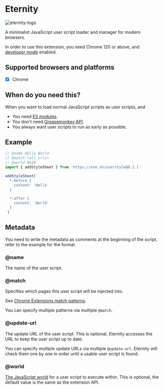 # Eternity
![eternity-logo]

A minimalist JavaScript user script loader and manager for modern browsers.

In order to use this extension, you need Chrome 120 or above, and [developer mode] enabled.

[developer mode]: https://developer.chrome.com/docs/extensions/reference/userScripts/#developer-mode-for-extension-users
[eternity-logo]: src/assets/images/icon-128.png

## Supported browsers and platforms
- [x] Chrome

## When do you need this?
When you want to load normal JavaScript scripts as user scripts, and
- You need [ES modules].
- You don't need [Greasemonkey API].
- You always want user scripts to run as early as possible.

[ES modules]: https://developer.mozilla.org/en-US/docs/Web/JavaScript/Reference/Statements/import
[Greasemonkey API]: https://wiki.greasespot.net/Greasemonkey_Manual:API

## Example
```js
// @name Hello World
// @match <all_urls>
// @world MAIN
import { addStyleSheet } from 'https://esm.sh/userstyle@0.2.1'

addStyleSheet(`
  *:before {
    content: 'Hello'
  }

  *:after {
    content: 'World'
  }
`)
```

## Metadata
You need to write the metadata as comments at the beginning of the script,
refer to the example for the format.

### @name
The name of the user script.

### @match
Specifies which pages this user script will be injected into.

See [Chrome Extensions match patterns].

[Chrome Extensions match patterns]: https://developer.chrome.com/docs/extensions/mv3/match_patterns/

You can specify multiple patterns via multiple `@match`.

### @update-url
The update URL of the user script.
This is optional, Eternity accesses the URL to keep the user script up to date.

You can specify multiple update URLs via multiple `@update-url`.
Eternity will check them one by one in order until a usable user script is found.

### @world
[The JavaScript world] for a user script to execute within.
This is optional, the default value is the same as the extension API.

[The JavaScript world]: https://developer.chrome.com/docs/extensions/reference/api/userScripts#type-ExecutionWorld
